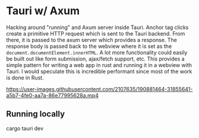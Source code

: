 # Tauri w/ Axum

Hacking around "running" and Axum server inside Tauri. Anchor tag clicks create a primitive HTTP request which is sent to the Tauri backend. From there, it is passed to the axum server which provides a  response. The response body is passed back to the webview where it is set as the `document.documentElement.innerHTML`.  A lot more functionality could easily be built out like form submission, ajax/fetch support, etc.  This provides a simple pattern for writing a web app in rust and running it in a webview with Tauri.  I would speculate this is incredible performant since most of the work is done in Rust.


https://user-images.githubusercontent.com/2107635/190881464-31855641-a5b7-4fe0-aa7a-86e77995628a.mp4


## Running locally

cargo tauri dev


